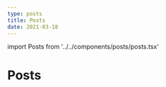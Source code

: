 ```yaml
---
type: posts
title: Posts
date: 2021-03-18
---
```


import Posts from '../../components/posts/posts.tsx'

# Posts

<Posts />
